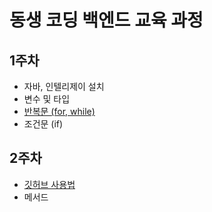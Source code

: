 # 동생 코딩 백엔드 교육 과정

## 1주차
* 자바, 인텔리제이 설치
* 변수 및 타입
* [반복문 (for, while)](https://github.com/gbeea1004/code-with-me/blob/master/readme/step1/step1.md#for)
* 조건문 (if)

## 2주차
* [깃허브 사용법](https://github.com/gbeea1004/code-with-me/blob/master/readme/step2/step2.md#githubGuide)
* 메서드